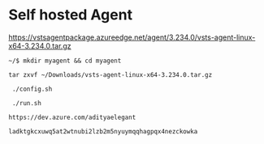 # Self hosted Agent

https://vstsagentpackage.azureedge.net/agent/3.234.0/vsts-agent-linux-x64-3.234.0.tar.gz

```
~/$ mkdir myagent && cd myagent
```

```
tar zxvf ~/Downloads/vsts-agent-linux-x64-3.234.0.tar.gz
```

```
 ./config.sh
```
```
 ./run.sh
```

```
https://dev.azure.com/adityaelegant
```

```
ladktgkcxuwq5at2wtnubi2lzb2m5nyuymqqhagpqx4nezckowka
```
